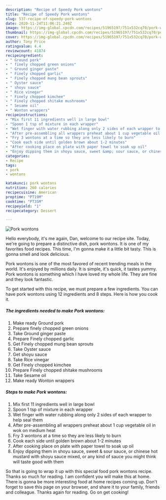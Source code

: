 ```yaml
---
description: "Recipe of Speedy Pork wontons"
title: "Recipe of Speedy Pork wontons"
slug: 537-recipe-of-speedy-pork-wontons
date: 2020-11-24T11:06:21.240Z
image: https://img-global.cpcdn.com/recipes/51965197/751x532cq70/pork-wontons-recipe-main-photo.jpg
thumbnail: https://img-global.cpcdn.com/recipes/51965197/751x532cq70/pork-wontons-recipe-main-photo.jpg
cover: https://img-global.cpcdn.com/recipes/51965197/751x532cq70/pork-wontons-recipe-main-photo.jpg
author: Tony Price
ratingvalue: 4.4
reviewcount: 41874
recipeingredient:
- " Ground pork"
- " finely chopped green onions"
- " Ground ginger paste"
- " Finely chopped garlic"
- " Finely chopped mung bean sprouts"
- " Oyster sauce"
- " shoyu sauce"
- " Rice vinegar"
- " Finely chopped kimchee"
- " Finely chopped shitake mushrooms"
- " Sesame oil"
- " Wonton wrappers"
recipeinstructions:
- "Mix first 11 ingredients well in large bowl"
- "Spoon 1 tsp of mixture in each wrapper"
- "Wet finger with water rubbing along only 2 sides of each wrapper to help seal them"
- "After pre-assembling all wrappers preheat about 1 cup vegetable oil in wok on medium heat"
- "Fry 3 wontons at a time so they are less likely to burn"
- "Cook each side until golden brown about 1-2 minutes"
- "After cooking place on plate with paper towel to soak up oil"
- "Enjoy dipping them in shoyu sauce, sweet &amp; sour sauce, or chinese hot mustard with shoyu sauce mixed, or any kind of sauce you might think will taste good with them"
categories:
- Recipe
tags:
- pork
- wontons

katakunci: pork wontons 
nutrition: 260 calories
recipecuisine: American
preptime: "PT19M"
cooktime: "PT35M"
recipeyield: "1"
recipecategory: Dessert

---
```



![Pork wontons](https://img-global.cpcdn.com/recipes/51965197/751x532cq70/pork-wontons-recipe-main-photo.jpg)

Hello everybody, it's me again, Dan, welcome to our recipe site. Today, we're going to prepare a distinctive dish, pork wontons. It is one of my favorites food recipes. This time, I'm gonna make it a little bit tasty. This is gonna smell and look delicious.



Pork wontons is one of the most favored of recent trending meals in the world. It's enjoyed by millions daily. It is simple, it's quick, it tastes yummy. Pork wontons is something which I have loved my whole life. They are fine and they look fantastic.


To get started with this recipe, we must prepare a few ingredients. You can have pork wontons using 12 ingredients and 8 steps. Here is how you cook it.

<!--inarticleads1-->

##### The ingredients needed to make Pork wontons:

1. Make ready  Ground pork
1. Prepare  finely chopped green onions
1. Take  Ground ginger paste
1. Prepare  Finely chopped garlic
1. Get  Finely chopped mung bean sprouts
1. Take  Oyster sauce
1. Get  shoyu sauce
1. Take  Rice vinegar
1. Get  Finely chopped kimchee
1. Prepare  Finely chopped shitake mushrooms
1. Take  Sesame oil
1. Make ready  Wonton wrappers




<!--inarticleads2-->

##### Steps to make Pork wontons:

1. Mix first 11 ingredients well in large bowl
1. Spoon 1 tsp of mixture in each wrapper
1. Wet finger with water rubbing along only 2 sides of each wrapper to help seal them
1. After pre-assembling all wrappers preheat about 1 cup vegetable oil in wok on medium heat
1. Fry 3 wontons at a time so they are less likely to burn
1. Cook each side until golden brown about 1-2 minutes
1. After cooking place on plate with paper towel to soak up oil
1. Enjoy dipping them in shoyu sauce, sweet &amp; sour sauce, or chinese hot mustard with shoyu sauce mixed, or any kind of sauce you might think will taste good with them




So that is going to wrap it up with this special food pork wontons recipe. Thanks so much for reading. I am confident you will make this at home. There is gonna be more interesting food at home recipes coming up. Don't forget to save this page on your browser, and share it to your family, friends and colleague. Thanks again for reading. Go on get cooking!

